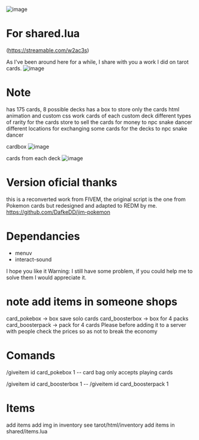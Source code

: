 ![image](https://github.com/Sadicius/rsg-tarot/assets/124639760/cf660463-0b48-4dcd-9313-7302f93d9504)

# For shared.lua #
(https://streamable.com/w2ac3s)

As I've been around here for a while, I share with you a work I did on tarot cards.
![image](https://github.com/Sadicius/rsg-tarot/assets/124639760/39891af9-6d78-468b-97a7-ee9e4237fc79)

# Note
has 175 cards, 8 possible decks
has a box to store only the cards
html animation and custom css work
cards of each custom deck 
different types of rarity for the cards
store to sell the cards for money to npc snake dancer
different locations for exchanging some cards for the decks to npc snake dancer

cardbox
![image](https://github.com/Sadicius/rsg-tarot/assets/124639760/8bdfd29e-239d-4101-924c-8d31a046f62d)

cards from each deck
![image](https://github.com/Sadicius/rsg-tarot/assets/124639760/59cb3845-e854-4153-bc33-b799c54e3b1b)

# Version oficial thanks
this is a reconverted work from FIVEM, the original script is the one from Pokemon cards but redesigned and adapted to REDM by me.
https://github.com/DafkeDD/jim-pokemon

# Dependancies
- menuv
- interact-sound

I hope you like it
Warning: I still have some problem, if you could help me to solve them I would appreciate it.

# note add items in someone shops
card_pokebox -> box save solo cards
card_boosterbox -> box for 4 packs
card_boosterpack -> pack for 4 cards
Please before adding it to a server with people check the prices so as not to break the economy

# Comands
/giveitem id card_pokebox 1 -- card bag only accepts playing cards

/giveitem id card_boosterbox 1 -- 
/giveitem id card_boosterpack 1

# Items
add items
add img in inventory
see tarot/html/inventory
add items in shared/items.lua

